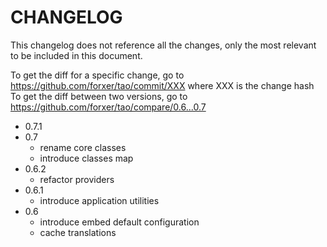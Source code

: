 # CHANGELOG

This changelog does not reference all the changes, only the most relevant to be included in this document.

To get the diff for a specific change, go to https://github.com/forxer/tao/commit/XXX where XXX is the change hash
To get the diff between two versions, go to https://github.com/forxer/tao/compare/0.6...0.7

- 0.7.1
- 0.7
	- rename core classes
	- introduce classes map
- 0.6.2
	- refactor providers
- 0.6.1
	- introduce application utilities
- 0.6
	- introduce embed default configuration
	- cache translations
